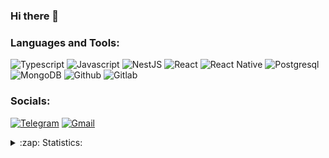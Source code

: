 ### Hi there 👋

### Languages and Tools:
![Typescript](https://img.shields.io/badge/-Typescript-black?style=for-the-badge&logo=typescript)
![Javascript](https://img.shields.io/badge/-Javascript-black?style=for-the-badge&logo=Javascript)
![NestJS](https://img.shields.io/badge/-NestJS-black?style=for-the-badge&logo=NestJS&logoColor=red)
![React](https://img.shields.io/badge/-React-black?style=for-the-badge&logo=React&logoColor=47C5FB)
![React Native](https://img.shields.io/badge/-React_Native-black?style=for-the-badge&logo=React&logoColor=47C5FB)
![Postgresql](https://img.shields.io/badge/-Postgresql-black?style=for-the-badge&logo=Postgresql&logoColor=blue)
![MongoDB](https://img.shields.io/badge/-MongoDB-black?style=for-the-badge&logo=mongodb)
![Github](https://img.shields.io/badge/-Github-black?style=for-the-badge&logo=github&logoColor=white)
![Gitlab](https://img.shields.io/badge/-Gitlab-black?style=for-the-badge&logo=gitlab)

### Socials:
[![Telegram](https://img.shields.io/badge/-Telegram-black?style=for-the-badge&logo=telegram&logoColor=27A0D9)](https://t.me/artm_gzhv)
[![Gmail](https://img.shields.io/badge/-Gmail-black?style=for-the-badge&logo=Gmail&logoColor=FF0000)](mailto:artem.guzhovevg@gmail.com)

<details>
  <summary>:zap: Statistics:</summary>
   <img align="left" alt="codeSTACKr's GitHub Stats" src="https://github-readme-stats.vercel.app/api?username=ArtemGuzhov&count_private=true&show_icons=true&theme=buefy" />
</details>

<!--
**ArtemGuzhov/ArtemGuzhov** is a ✨ _special_ ✨ repository because its `README.md` (this file) appears on your GitHub profile.

Here are some ideas to get you started:

- 🔭 I’m currently working on ...
- 🌱 I’m currently learning ...
- 👯 I’m looking to collaborate on ...
- 🤔 I’m looking for help with ...
- 💬 Ask me about ...
- 📫 How to reach me: ...
- 😄 Pronouns: ...
- ⚡ Fun fact: ...
-->
